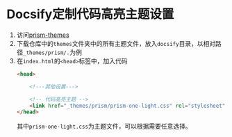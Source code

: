 # Docsify定制代码高亮主题设置

1. 访问[prism-themes](https://github.com/PrismJS/prism-themes)
2. 下载仓库中的`themes`文件夹中的所有主题文件，放入`docsify`目录，以相对路径`_themes/prism/.`为例
3. 在`index.html`的`<head>`标签中，加入代码
	```html
	<head>

		<!---其他设置--->

		<!-- 代码高亮主题 -->
		<link href="_themes/prism/prism-one-light.css" rel="stylesheet" />
	</head>
	```
	其中`prism-one-light.css`为主题文件，可以根据需要任意选择。